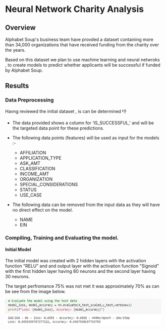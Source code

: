 # Neural Network Charity Analysis

## Overview

Alphabet Soup's business team have provded a dataset containing more than 34,000 organizations that have received funding from the charity over the years.

Based on this dataset we plan to use machine learning and neural netwroks , to create models to predict whether applicants will be successful if funded by Alphabet Soup.

## Results

### Data Preprocessing

Havng reviewed the initial dataset , is can be determined 👎

- The data provided shows a column for 'IS_SUCCESSFUL,' and will be the targeted data point for these predictions.
- The following data points (features) will be used as input for the models :- 
  - AFFILIATION
  - APPLICATION_TYPE
  - ASK_AMT
  - CLASSIFICATION
  - INCOME_AMT
  - ORGANIZATION
  - SPECIAL_CONSIDERATIONS
  - STATUS
  - USE_CASE

- The following data can be removed from the input data as they will have no direct effect on the model.
  - NAME
  - EIN

### Compiling, Training and Evaluating the model.

#### Initial Model

The initial model was created with 2 hidden layers with the activation function "RELU" and and output layer with the activation function "Signoid" with the first hidden layer having 80 neurons and the second layer having 30 neurons.

The target perfromance 75% was not met it was approximately 70% as can be see from the image below.

![Summary retiring](/Resources/Initial_model_evaluation.png)





